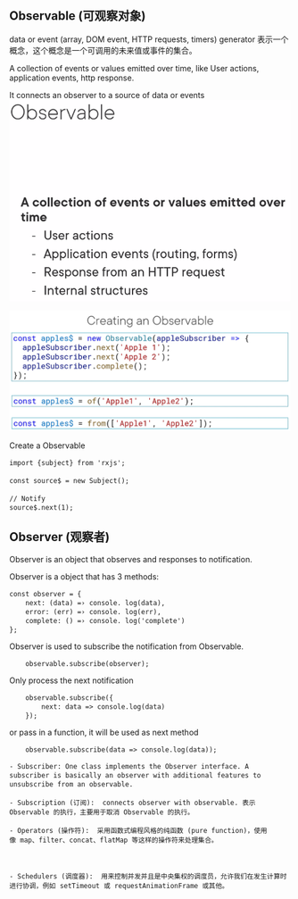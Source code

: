 

## Observable (可观察对象)
data or event (array, DOM event, HTTP requests, timers) generator 表示一个概念，这个概念是一个可调用的未来值或事件的集合。

A collection of events or values emitted over time, like User actions, application events, http response.

It connects an observer to a source of data or events
![](./observable.png)

![](./create-observable.png)


Create a Observable
```
import {subject} from 'rxjs';

const source$ = new Subject();

// Notify
source$.next(1);

```

## Observer (观察者)  
Observer is an object that observes and responses to notification. 

Observer is a object that has 3 methods:
```
const observer = {
    next: (data) =› console. log(data),
    error: (err) =› console. log(err),
    complete: () =› console. log('complete')
};
```

Observer is used to subscribe the notification from Observable.
```
    observable.subscribe(observer);
```

Only process the next notification
```
    observable.subscribe({
        next: data => console.log(data)
    });
```
or pass in a function, it will be used as next method
```
    observable.subscribe(data => console.log(data));
```

```
- Subscriber: One class implements the Observer interface. A subscriber is basically an observer with additional features to unsubscribe from an observable.

- Subscription (订阅):  connects observer with observable. 表示 Observable 的执行，主要用于取消 Observable 的执行。 

- Operators (操作符):  采用函数式编程风格的纯函数 (pure function)，使用像 map、filter、concat、flatMap 等这样的操作符来处理集合。



- Schedulers (调度器):  用来控制并发并且是中央集权的调度员，允许我们在发生计算时进行协调，例如 setTimeout 或 requestAnimationFrame 或其他。
